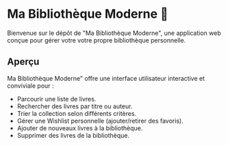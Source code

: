 # Ma Bibliothèque Moderne 📖

Bienvenue sur le dépôt de "Ma Bibliothèque Moderne", une application web conçue pour gérer votre votre propre bibliothèque personnelle.

## Aperçu

Ma Bibliothèque Moderne" offre une interface utilisateur interactive et conviviale pour :
*   Parcourir une liste de livres.
*   Rechercher des livres par titre ou auteur.
*   Trier la collection selon différents critères.
*   Gérer une Wishlist personnelle (ajouter/retirer des favoris).
*   Ajouter de nouveaux livres à la bibliothèque.  
*   Supprimer des livres de la bibliothèque.
